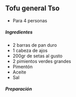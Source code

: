 ## Tofu general Tso

* Para 4 personas

##### Ingredientes

* 2 barras de pan duro
* 1 cabeza de ajos
* 200gr de setas al gusto
* 2 pimientos verdes grandes
* Pimentón
* Aceite
* Sal

##### Preparación